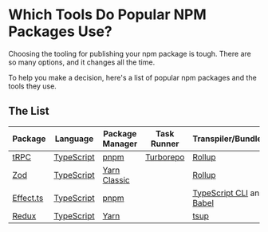 # Which Tools Do Popular NPM Packages Use?

Choosing the tooling for publishing your npm package is tough. There are so many options, and it changes all the time.

To help you make a decision, here's a list of popular npm packages and the tools they use.

## The List

| Package                                          | Language                                      | Package Manager                                      | Task Runner                                | Transpiler/Bundler                                                                 | Formatting                       | Testing                       | Linting                       | Publishing                                             | Miscellaneous                                          |
| ------------------------------------------------ | --------------------------------------------- | ---------------------------------------------------- | ------------------------------------------ | ---------------------------------------------------------------------------------- | -------------------------------- | ----------------------------- | ----------------------------- | ------------------------------------------------------ | ------------------------------------------------------ |
| [tRPC](https://github.com/trpc/trpc)             | [TypeScript](https://www.typescriptlang.org/) | [pnpm](https://pnpm.io/)                             | [Turborepo](https://turbo.build/repo/docs) | [Rollup](https://rollupjs.org/)                                                    | [Prettier](https://prettier.io/) | [Vitest](https://vitest.dev/) | [ESLint](https://eslint.org/) | [Lerna](https://lerna.js.org/)                         | [`@manypkg/cli`](https://github.com/Thinkmill/manypkg) |
| [Zod](https://zod.dev)                           | [TypeScript](https://www.typescriptlang.org/) | [Yarn Classic](https://classic.yarnpkg.com/lang/en/) |                                            | [Rollup](https://rollupjs.org/)                                                    | [Prettier](https://prettier.io/) | [Jest](https://jestjs.io/)    | [ESLint](https://eslint.org/) |                                                        | [Husky](https://typicode.github.io/husky/)             |
| [Effect.ts](https://github.com/Effect-TS/effect) | [TypeScript](https://www.typescriptlang.org/) | [pnpm](https://pnpm.io/)                             |                                            | [TypeScript CLI](https://www.typescriptlang.org/) and [Babel](https://babeljs.io/) | [Prettier](https://prettier.io/) | [Vitest](https://vitest.dev/) | [ESLint](https://eslint.org/) | [Changesets](https://github.com/changesets/changesets) | [Nix Flakes](https://nixos.wiki/wiki/Flakes)           |
| [Redux](https://github.com/reduxjs/redux)        | [TypeScript](https://www.typescriptlang.org/) | [Yarn](https://yarnpkg.com/)                         |                                            | [tsup](https://tsup.egoist.dev/)                                                   | [Prettier](https://prettier.io/) | [Vitest](https://vitest.dev/) | [ESLint](https://eslint.org/) |                                                        |                                                        |
